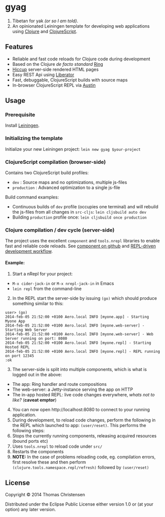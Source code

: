 # gyag

1. Tibetan for yak *(or so I am told)*.
2. An opinionated Leiningen template for developing web applications using [Clojure](http://clojure.org/)
and [ClojureScript](https://github.com/clojure/clojurescript).

## Features
* Reliable and fast code reloads for Clojure code during development
* Based on the Clojure *de facto standard* [Ring](https://github.com/ring-clojure/ring)
* [Hiccup](https://github.com/weavejester/hiccup) server-side rendered HTML pages
* Easy REST Api using [Liberator](http://clojure-liberator.github.io/liberator/)
* Fast, debuggable, ClojureScript builds with source maps
* In-browser ClojureScript REPL via [Austin](https://github.com/cemerick/austin)

## Usage

### Prerequisite

Install [Leiningen](http://leiningen.org).

### Initializing the template
Initialize your new Leiningen project: `lein new gyag $your-project`

### ClojureScript compilation (browser-side)

Contains two ClojureScript build profiles:
* `dev` : Source maps and no optimizations, multiple js-files
* `production` : Advanced optimization to a single js-file

Build command examples:
* Continuous builds of `dev` profile (occupies one terminal) and will rebuild the
js-files from all changes in `src-cljs`: `lein cljsbuild auto dev`
* Building `production` profile once: `lein cljsbuild once production`

### Clojure compilation / dev cycle (server-side)

The project uses the excellent `component` and `tools.nrepl` libraries to enable fast and reliable
code reloads. See [component on github](https://www.github.com/stuartsierra/component/) and
[REPL-driven development workflow](http://thinkrelevance.com/blog/2013/06/04/clojure-workflow-reloaded).

#### Example:

1. Start a nRepl for your project:
 * `M-x cider-jack-in` or `M-x nrepl-jack-in` in Emacs
 * `lein repl` from the command-line
2. In the REPL start the server-side by issuing `(go)` which should produce something similar to this:
```
user> (go)
2014-feb-05 21:52:00 +0100 Aero.local INFO [myone.app] - Starting Myone App
2014-feb-05 21:52:00 +0100 Aero.local INFO [myone.web-server] - Starting Web Server
2014-feb-05 21:52:00 +0100 Aero.local INFO [myone.web-server] - Web Server running on port: 8080
2014-feb-05 21:52:00 +0100 Aero.local INFO [myone.repl] - Starting Hosted REPL
2014-feb-05 21:52:00 +0100 Aero.local INFO [myone.repl] - REPL running on port 12345
:ok
```
3. The server-side is split into multiple components, which is what is logged out in the above:
 * The app: Ring handler and route compositions
 * The web-server: a Jetty-instance serving the app on HTTP
 * The in-app hosted REPL: live code changes everywhere, *whats not to like?* (**caveat emptor**)
4. You can now open http://localhost:8080 to connect to your running application.
5. During development, to reload code changes, perform the following in the REPL which launched
to app: `(user/reset)`. This performs the following steps:
 1. Stops the currently running components, releasing acquired resources (bound ports etc)
 2. Uses `tools.nrepl` to reload code under `src/`
 3. Restarts the components
 4. **NOTE:** In the case of problems reloading code, eg. compilation errors, first resolve these
and then perform `(clojure.tools.namespace.repl/refresh)` followed by `(user/reset)`

## License

Copyright © 2014 Thomas Christensen

Distributed under the Eclipse Public License either version 1.0 or (at
your option) any later version.
